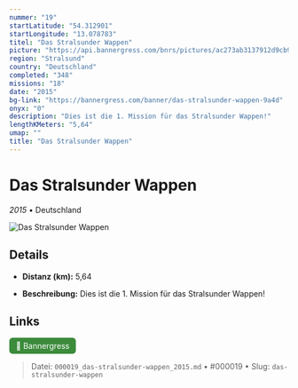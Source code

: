 ```yaml
---
nummer: "19"
startLatitude: "54.312901"
startLongitude: "13.078783"
titel: "Das Stralsunder Wappen"
picture: "https://api.bannergress.com/bnrs/pictures/ac273ab3137912d9cb9b92f74520cf2a"
region: "Stralsund"
country: "Deutschland"
completed: "348"
missions: "18"
date: "2015"
bg-link: "https://bannergress.com/banner/das-stralsunder-wappen-9a4d"
onyx: "0"
description: "Dies ist die 1. Mission für das Stralsunder Wappen!"
lengthKMeters: "5,64"
umap: ""
title: "Das Stralsunder Wappen"
---
```

# Das Stralsunder Wappen

*2015* • Deutschland

![Das Stralsunder Wappen](https://api.bannergress.com/bnrs/pictures/ac273ab3137912d9cb9b92f74520cf2a)

## Details
- **Distanz (km):** 5,64



- **Beschreibung:** Dies ist die 1. Mission für das Stralsunder Wappen!


## Links
<div style="margin-top: 0.5em;">
<a href="https://bannergress.com/banner/das-stralsunder-wappen-9a4d" target="_blank" style="display:inline-block;margin-right:8px;padding:6px 12px;background-color:#3c8b3c;color:white;text-decoration:none;border-radius:6px;">🔗 Bannergress</a>

</div>


> Datei: `000019_das-stralsunder-wappen_2015.md` • #000019 • Slug: `das-stralsunder-wappen`
